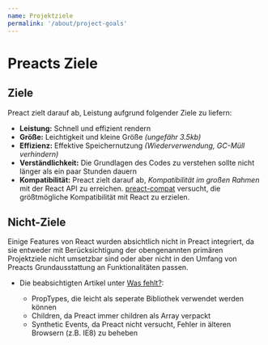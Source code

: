 ```yaml
---
name: Projektziele
permalink: '/about/project-goals'
---
```


# Preacts Ziele

## Ziele

Preact zielt darauf ab, Leistung aufgrund folgender Ziele zu liefern:

- **Leistung:** Schnell und effizient rendern
- **Größe:** Leichtigkeit und kleine Größe _(ungefähr 3.5kb)_
- **Effizienz:** Effektive Speichernutzung _(Wiederverwendung, GC-Müll verhindern)_
- **Verständlichkeit:** Die Grundlagen des Codes zu verstehen sollte nicht länger als ein paar Stunden dauern
- **Kompatibilität:** Preact zielt darauf ab, _Kompatibilität im großen Rahmen_ mit der React API zu erreichen. [preact-compat] versucht, die größtmögliche Kompatibilität mit React zu erzielen.

## Nicht-Ziele

Einige Features von React wurden absichtlich nicht in Preact integriert, da sie entweder mit Berücksichtigung der obengenannten primären Projektziele nicht umsetzbar sind oder aber nicht in den Umfang von Preacts Grundausstattung an Funktionalitäten passen.

- Die beabsichtigten Artikel unter [Was fehlt?](/guide/differences-to-react#whats-missing):

    - PropTypes, die leicht als seperate Bibliothek verwendet werden können
    - Children, da Preact immer children als Array verpackt
    - Synthetic Events, da Preact nicht versucht, Fehler in älteren Browsern (z.B. IE8) zu beheben

[preact-compat]: https://github.com/developit/preact-compat/
